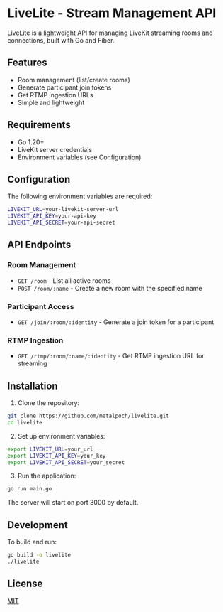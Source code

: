 # LiveLite - Stream Management API

LiveLite is a lightweight API for managing LiveKit streaming rooms and connections, built with Go and Fiber.

## Features

- Room management (list/create rooms)
- Generate participant join tokens
- Get RTMP ingestion URLs
- Simple and lightweight

## Requirements

- Go 1.20+
- LiveKit server credentials
- Environment variables (see Configuration)

## Configuration

The following environment variables are required:

```bash
LIVEKIT_URL=your-livekit-server-url
LIVEKIT_API_KEY=your-api-key
LIVEKIT_API_SECRET=your-api-secret
```

## API Endpoints

### Room Management

- `GET /room` - List all active rooms
- `POST /room/:name` - Create a new room with the specified name

### Participant Access

- `GET /join/:room/:identity` - Generate a join token for a participant

### RTMP Ingestion

- `GET /rtmp/:room/:name/:identity` - Get RTMP ingestion URL for streaming

## Installation

1. Clone the repository:

```bash
git clone https://github.com/metalpoch/livelite.git
cd livelite
```

2. Set up environment variables:

```bash
export LIVEKIT_URL=your_url
export LIVEKIT_API_KEY=your_key
export LIVEKIT_API_SECRET=your_secret
```

3. Run the application:

```bash
go run main.go
```

The server will start on port 3000 by default.

## Development

To build and run:

```bash
go build -o livelite
./livelite
```

## License

[MIT](LICENSE)

